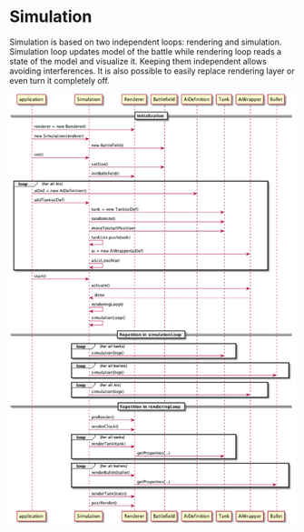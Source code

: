 # Simulation

Simulation is based on two independent loops: rendering and simulation. Simulation
loop updates model of the battle while rendering loop reads a state of the model
and visualize it. Keeping them independent allows avoiding interferences. It is
also possible to easily replace rendering layer or even turn it completely off.

![Simulation sequence diagram](/docs/img/puml/sim_seq.png)
